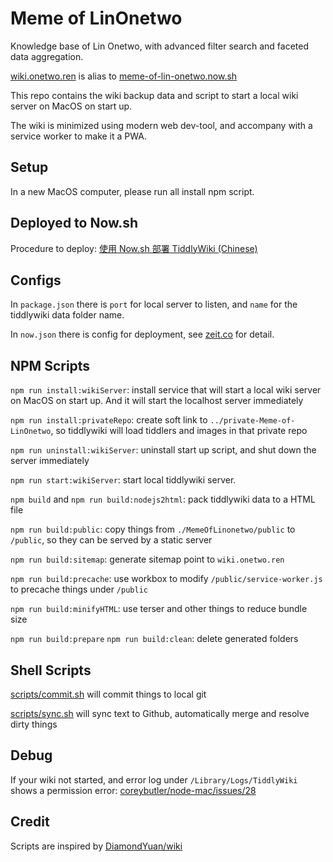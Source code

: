 # Meme of LinOnetwo

Knowledge base of Lin Onetwo, with advanced filter search and faceted data aggregation.

[wiki.onetwo.ren](https://wiki.onetwo.ren/) is alias to [meme-of-lin-onetwo.now.sh](https://meme-of-lin-onetwo.now.sh/)

This repo contains the wiki backup data and script to start a local wiki server on MacOS on start up.

The wiki is minimized using modern web dev-tool, and accompany with a service worker to make it a PWA.

## Setup

In a new MacOS computer, please run all install npm script.

## Deployed to Now.sh

Procedure to deploy: [使用 Now.sh 部署 TiddlyWiki (Chinese)](https://wiki.onetwo.ren/#%E4%BD%BF%E7%94%A8%20Now.sh%20%E9%83%A8%E7%BD%B2%20TiddlyWiki)

## Configs

In `package.json` there is `port` for local server to listen, and `name` for the tiddlywiki data folder name.

In `now.json` there is config for deployment, see [zeit.co](https://zeit.co/home) for detail.

## NPM Scripts

`npm run install:wikiServer`: install service that will start a local wiki server on MacOS on start up. And it will start the localhost server immediately

`npm run install:privateRepo`: create soft link to `../private-Meme-of-LinOnetwo`, so tiddlywiki will load tiddlers and images in that private repo

`npm run uninstall:wikiServer`: uninstall start up script, and shut down the server immediately

`npm run start:wikiServer`: start local tiddlywiki server.

`npm build` and `npm run build:nodejs2html`: pack tiddlywiki data to a HTML file

`npm run build:public`: copy things from `./MemeOfLinonetwo/public` to `/public`, so they can be served by a static server

`npm run build:sitemap`: generate sitemap point to `wiki.onetwo.ren`

`npm run build:precache`: use workbox to modify `/public/service-worker.js` to precache things under `/public`

`npm run build:minifyHTML`: use terser and other things to reduce bundle size

`npm run build:prepare` `npm run build:clean`: delete generated folders

## Shell Scripts

[scripts/commit.sh](scripts/commit.sh) will commit things to local git

[scripts/sync.sh](scripts/sync.sh) will sync text to Github, automatically merge and resolve dirty things

## Debug

If your wiki not started, and error log under `/Library/Logs/TiddlyWiki` shows a permission error: [coreybutler/node-mac/issues/28](https://github.com/coreybutler/node-mac/issues/28)

## Credit

Scripts are inspired by [DiamondYuan/wiki](https://github.com/DiamondYuan/wiki)

